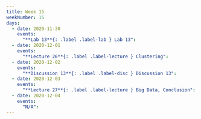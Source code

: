 ```yaml
---
title: Week 15
weekNumber: 15
days:
  - date: 2020-11-30
    events:
      "**Lab 13**{: .label .label-lab } Lab 13":
  - date: 2020-12-01
    events:
      "**Lecture 26**{: .label .label-lecture } Clustering":
  - date: 2020-12-02
    events:
      "**Discussion 13**{: .label .label-disc } Discussion 13":
  - date: 2020-12-03
    events:
      "**Lecture 27**{: .label .label-lecture } Big Data, Conclusion":
  - date: 2020-12-04
    events:
      "N/A":
---
```

